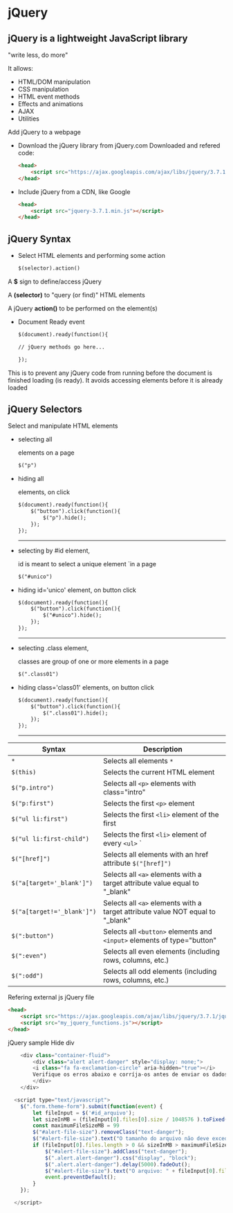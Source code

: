 # jQuery


## jQuery is a lightweight JavaScript library

"write less, do more"

It allows:

- HTML/DOM manipulation
- CSS manipulation
- HTML event methods
- Effects and animations
- AJAX
- Utilities


Add jQuery to a webpage

- Download the jQuery library from jQuery.com
    Downloaded and refered code:

    ```html
    <head>
        <script src="https://ajax.googleapis.com/ajax/libs/jquery/3.7.1/jquery.min.js"></script>
    </head>
    ```

- Include jQuery from a CDN, like Google

    ```html
    <head>
        <script src="jquery-3.7.1.min.js"></script>
    </head>
    ```

## jQuery Syntax


- Select HTML elements and performing some action

    ```html
    $(selector).action()
    ```

A **$** sign to define/access jQuery

A **(selector)** to "query (or find)" HTML elements

A jQuery **action()** to be performed on the element(s)

- Document Ready event


    ```html
    $(document).ready(function(){

    // jQuery methods go here...

    }); 
    ```
This is to prevent any jQuery code from running before the document is finished loading (is ready).
It avoids accessing elements before it is already loaded

## jQuery Selectors

Select and manipulate HTML elements

- selecting all <p> elements on a page 

    ```html
    $("p") 
    ```

- hiding all <p> elements, on click
    ```html
    $(document).ready(function(){
        $("button").click(function(){
            $("p").hide();
        });
    });
    ```
    ___

- selecting by #id element, 

    id is meant to select a unique element `in a page 

    ```html
    $("#unico") 
    ```

- hiding id='unico' element, on button click
    ```html
    $(document).ready(function(){
        $("button").click(function(){
            $("#unico").hide();
        });
    });
    ```
    ___

- selecting .class element, 

    classes are group of one or more elements in a page 

    ```html
    $(".class01") 
    ```

- hiding class='class01' elements, on button click
    ```html
    $(document).ready(function(){
        $("button").click(function(){
            $(".class01").hide();
        });
    });
    ```
    ___


| Syntax | Description | 
| --- | --- |
| `*` | Selects all elements  `*` |
| `$(this)` | Selects the current HTML element |
| `$("p.intro")` | Selects all `<p>` elements with class="intro" |
| `$("p:first")` | Selects the first `<p>` element |
| `$("ul li:first")` | Selects the first `<li>` element of the first |
| `$("ul li:first-child")` | Selects the first `<li>` element of every `<ul>` `|
| `$("[href]")` | Selects all elements with an href attribute `$("[href]")` |
| `$("a[target='_blank']")` | Selects all `<a>` elements with a target attribute value equal to "_blank" |
| `$("a[target!='_blank']")` | Selects all `<a>` elements with a target attribute value NOT equal to "_blank" |
| `$(":button")` | Selects all `<button>` elements and `<input>` elements of type="button" |
| `$(":even")` | Selects all even elements (including rows, columns, etc.) |
| `$(":odd")` | Selects all odd elements (including rows, columns, etc.) |


Refering external js jQuery file

```html
<head>
    <script src="https://ajax.googleapis.com/ajax/libs/jquery/3.7.1/jquery.min.js"></script>
    <script src="my_jquery_functions.js"></script>
</head> 
```

jQuery sample Hide div

```javascript
    <div class="container-fluid">
        <div class="alert alert-danger" style="display: none;">
        <i class="fa fa-exclamation-circle" aria-hidden="true"></i>
        Verifique os erros abaixo e corríja-os antes de enviar os dados novamente.
        </div>
    </div>

  <script type="text/javascript">
    $(".form.theme-form").submit(function(event) {
        let fileInput = $('#id_arquivo');
        let sizeInMB = (fileInput[0].files[0].size / 1048576 ).toFixed(2);
        const maximumFileSizeMB = 99
        $("#alert-file-size").removeClass("text-danger");
        $("#alert-file-size").text("O tamanho do arquivo não deve exceder 99 MB");
        if (fileInput[0].files.length > 0 && sizeInMB > maximumFileSizeMB ) {
            $("#alert-file-size").addClass("text-danger");
            $(".alert.alert-danger").css("display", "block");
            $(".alert.alert-danger").delay(5000).fadeOut();
            $("#alert-file-size").text("O arquivo: " + fileInput[0].files[0].name + " possui: " + sizeInMB + " MB.");
            event.preventDefault();
        }
    });

  </script>
```

